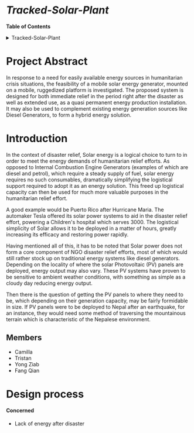 # _Tracked-Solar-Plant_

**Table of Contents**

<details>
<summary>Tracked-Solar-Plant</summary>
<ul>
<li>
  
  [Project Abstract](https://github.com/Tristan-Technologies/EASem2Help/blob/master/Tracked-Solar-Plant.md#project-abstract)
  
  </li>
<ul>
<li>Introduction </li>
<li> Members </li>
</ul>
<li> Design process</li>
<ul>
  <li>Concerned</il>
  <li>Design</il>
  <li>implement</il>
</ul>
</details>

# Project Abstract





In response to a need for easily available energy sources in humanitarian crisis situations, the feasibility of a mobile solar energy generator, mounted on a mobile, ruggedized platform is investigated. The proposed system is designed for both immediate relief in the period right after the disaster as well as extended use, as a quasi permanent energy production installation. It may also be used to complement existing energy generation sources like Diesel Generators, to form a hybrid energy solution.



# Introduction

In the context of disaster relief, Solar energy is a logical choice to turn to in order to meet the energy demands of humanitarian relief efforts. As opposed to Internal Combustion Engine Generators (examples of which are diesel and petrol), which require a steady supply of fuel, solar energy requires no such consumables, dramatically simplifying the logistical support required to adopt it as an energy solution. This freed up logistical capacity can then be used for much more valuable purposes in the humanitarian relief effort.



A good example would be Puerto Rico after Hurricane Maria. The automaker Tesla offered its solar power systems to aid in the disaster relief effort, powering a Children's hospital which serves 3000. The logistical simplicity of Solar allows it to be deployed in a matter of hours, greatly increasing its efficacy and restoring power rapidly.



Having mentioned all of this, it has to be noted that Solar power does not form a core component of NGO disaster relief efforts, most of which would still rather stock up on traditional energy systems like diesel generators. Depending on the locality of where the solar Photovoltaic (PV) panels are deployed, energy output may also vary. These PV systems have proven to be sensitive to ambient weather conditions, with something as simple as a cloudy day reducing energy output.



Then there is the question of getting the PV panels to where they need to be, which depending on their generation capacity, may be fairly formidable in size. If PV panels were to be deployed to Nepal after an earthquake, for an instance, they would need some method of traversing the mountainous terrain which is characteristic of the Nepalese environment.

## Members
* Camilla
* Tristan
* Yong Ziab
* Fang Qian



# Design process
#### Concerned
*  Lack of energy after disaster
